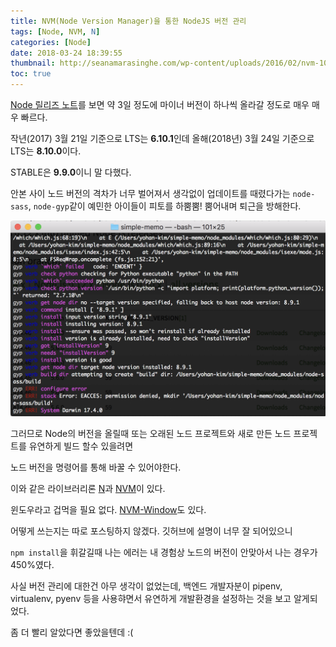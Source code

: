 ```yaml
---
title: NVM(Node Version Manager)을 통한 NodeJS 버전 관리
tags: [Node, NVM, N]
categories: [Node]
date: 2018-03-24 18:39:55
thumbnail: http://seanamarasinghe.com/wp-content/uploads/2016/02/nvm-1050x360.jpg
toc: true
---
```


[Node 릴리즈 노트](https://nodejs.org/en/download/releases/)를 보면 약 3일 정도에 마이너 버전이 하나씩 올라갈 정도로 매우 매우 빠르다.

작년(2017) 3월 21일 기준으로 LTS는 **6.10.1**인데 올해(2018년) 3월 24일 기준으로 LTS는 **8.10.0**이다.

STABLE은 **9.9.0**이니 말 다했다.

<!-- more -->

안본 사이 노드 버전의 격차가 너무 벌어져서 생각없이 업데이트를 때렸다가는 `node-sass`, `node-gyp`같이 예민한 아이들이 피토를 하뿜뿜! 뿜어내며 퇴근을 방해한다.

![흔한 에러](/images/common/node-gyp-error.png)

그러므로 Node의 버전을 올릴때 또는 오래된 노드 프로젝트와 새로 만든 노드 프로젝트를 유연하게 빌드 할수 있을려면

노드 버전을 명령어를 통해 바꿀 수 있어야한다.

이와 같은 라이브러리론 [N](https://github.com/tj/n)과 [NVM](https://github.com/creationix/nvm)이 있다.

윈도우라고 겁먹을 필요 없다. [NVM-Window](https://github.com/coreybutler/nvm-windows)도 있다.

어떻게 쓰는지는 따로 포스팅하지 않겠다. 깃허브에 설명이 너무 잘 되어있으니

`npm install`을 휘갈길때 나는 에러는 내 경험상 노드의 버전이 안맞아서 나는 경우가 450%였다.

사실 버전 관리에 대한건 아무 생각이 없었는데, 백엔드 개발자분이 pipenv, virtualenv, pyenv 등을 사용햐면서 유연하게 개발환경을 설정하는 것을 보고 알게되었다.

좀 더 빨리 알았다면 좋았을텐데 :(
<!--stackedit_data:
eyJoaXN0b3J5IjpbMTYzNzM3MDkxNSwtMTcwMDM2NjY2MCw2ND
Y3NjE5MjRdfQ==
-->